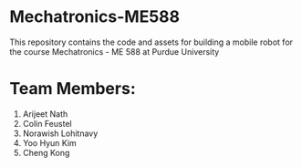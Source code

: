 # Mechatronics-ME588
This repository contains the code and assets for building a mobile robot for the course Mechatronics - ME 588 at Purdue University

# Team Members:
1. Arijeet Nath
2. Colin Feustel
3. Norawish Lohitnavy
4. Yoo Hyun Kim
5. Cheng Kong



